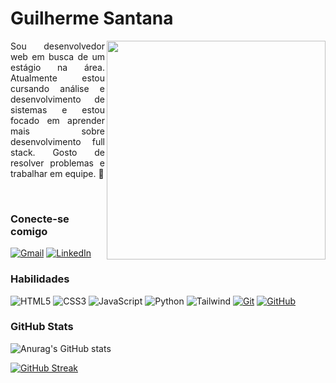 # Guilherme Santana
<img align="right" src="https://i.imgur.com/PeBmI7D.png" height="350"></img>
<p align="justify">
    Sou desenvolvedor web em busca de um estágio na área. Atualmente estou cursando análise e desenvolvimento de sistemas e estou focado em aprender mais sobre desenvolvimento full stack. Gosto de resolver problemas e trabalhar em equipe. 🚀
</p>
<br>

### Conecte-se comigo

[![Gmail](https://img.shields.io/badge/Gmail-000?style=for-the-badge&logo=gmail&logoColor=3E79FF)](mailto:guihlhermesxavier@gmail.com)
[![LinkedIn](https://img.shields.io/badge/-LinkedIn-000?style=for-the-badge&logo=linkedin&logoColor=3E79FF)](https://www.linkedin.com/in/guilherme-santana-dev/)

### Habilidades

![HTML5](https://img.shields.io/badge/HTML-000?style=for-the-badge&logo=html5&logoColor=3E79FF)
![CSS3](https://img.shields.io/badge/CSS3-000?style=for-the-badge&logo=css3&logoColor=3E79FF)
![JavaScript](https://img.shields.io/badge/JavaScript-000?style=for-the-badge&logo=javascript&logoColor=3E79FF)
![Python](https://img.shields.io/badge/python-000?style=for-the-badge&logo=python&logoColor=3E79FF)
![Tailwind](https://img.shields.io/badge/tailwindcss-000.svg?style=for-the-badge&logo=tailwind-css&logoColor=3E79FF)
[![Git](https://img.shields.io/badge/Git-000?style=for-the-badge&logo=git&logoColor=3E79FF)](https://git-scm.com/doc)
[![GitHub](https://img.shields.io/badge/GitHub-000?style=for-the-badge&logo=github&logoColor=3E79FF)](https://docs.github.com/)

### GitHub Stats

![Anurag's GitHub stats](https://github-readme-stats.vercel.app/api?username=guilhermedev05&show_icons=true&theme=github_dark&locale=pt-br)

[![GitHub Streak](https://streak-stats.demolab.com?user=guilhermedev05&locale=pt_BR&date_format=j%20M%5B%20Y%5D&background=0D1117&sideNums=1E69DD&ring=4C8EDA&dates=4C8EDA&currStreakNum=1E69DD&sideLabels=4C8EDA&currStreakLabel=1E69DD&fire=1E69DD)](https://git.io/streak-stats)
